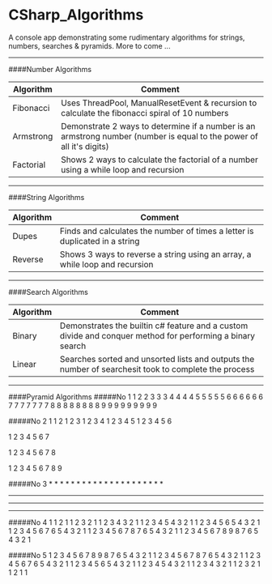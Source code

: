 # CSharp_Algorithms
A console app demonstrating some rudimentary algorithms for strings, numbers, searches &amp; pyramids. More to come ...

---
####Number Algorithms

| Algorithm | Comment |
| --------- | ------- |
| Fibonacci | Uses ThreadPool, ManualResetEvent & recursion to calculate the fibonacci spiral of 10 numbers |
| Armstrong | Demonstrate 2 ways to determine if a number is an armstrong number (number is equal to the power of all it's digits)
| Factorial | Shows 2 ways to calculate the factorial of a number using a while loop and recursion |

---

####String Algorithms

| Algorithm | Comment |
| --------- | ------- |
| Dupes | Finds and calculates the number of times a letter is duplicated in a string |
| Reverse | Shows 3 ways to reverse a string using an array, a while loop and recursion |

---

####Search Algorithms

| Algorithm | Comment |
| --------- | ------- |
| Binary | Demonstrates the builtin c# feature and a custom divide and conquer method for performing a binary search|
| Linear | Searches sorted and unsorted lists and outputs the number of searchesit took to complete the process  |

---

####Pyramid Algorithms
#####No 1
         1
        2 2 
       3 3 3 
      4 4 4 4 
     5 5 5 5 5 
    6 6 6 6 6 6 
   7 7 7 7 7 7 7 
  8 8 8 8 8 8 8 8 
 9 9 9 9 9 9 9 9 9 

#####No 2
         1 
        1 2 
       1 2 3 
      1 2 3 4 
     1 2 3 4 5 
    1 2 3 4 5 6 
    
   1 2 3 4 5 6 7 
   
  1 2 3 4 5 6 7 8 
  
 1 2 3 4 5 6 7 8 9 

#####No 3
         * 
        * * 
       * * * 
      * * * * 
     * * * * * 
    * * * * * * 
   * * * * * * * 
  * * * * * * * * 
 * * * * * * * * * 


#####No 4
                1 
              1 2 1 
            1 2 3 2 1 
          1 2 3 4 3 2 1 
        1 2 3 4 5 4 3 2 1 
      1 2 3 4 5 6 5 4 3 2 1 
    1 2 3 4 5 6 7 6 5 4 3 2 1 
  1 2 3 4 5 6 7 8 7 6 5 4 3 2 1 
1 2 3 4 5 6 7 8 9 8 7 6 5 4 3 2 1 

#####No 5
1 2 3 4 5 6 7 8 9 8 7 6 5 4 3 2 1 
  1 2 3 4 5 6 7 8 7 6 5 4 3 2 1 
    1 2 3 4 5 6 7 6 5 4 3 2 1 
      1 2 3 4 5 6 5 4 3 2 1 
        1 2 3 4 5 4 3 2 1 
          1 2 3 4 3 2 1 
            1 2 3 2 1 
              1 2 1 
                1 
                
